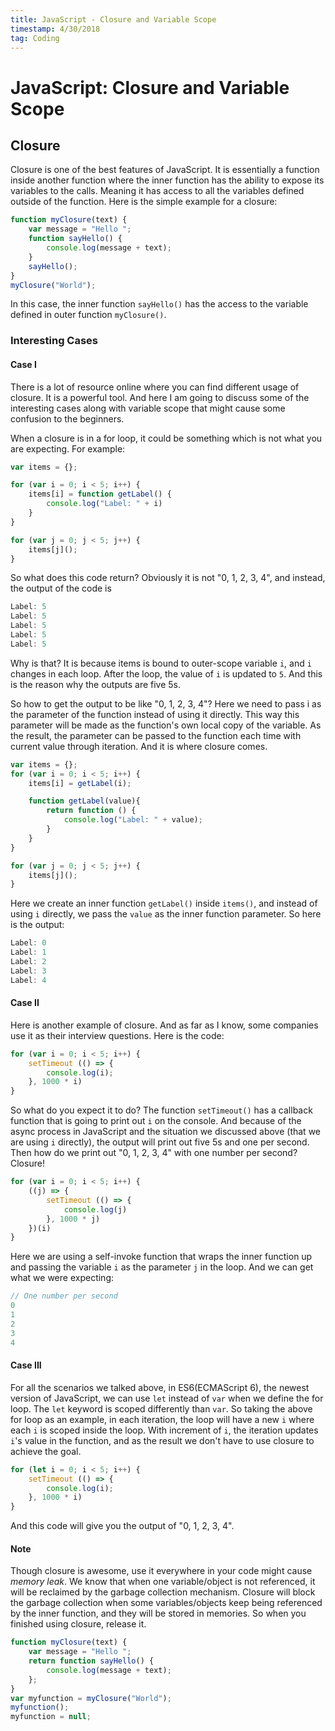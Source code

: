 ```yaml
---
title: JavaScript - Closure and Variable Scope
timestamp: 4/30/2018
tag: Coding
---
```


# JavaScript: Closure and Variable Scope

## Closure

Closure is one of the best features of JavaScript. It is essentially a function inside another function where the inner function has the ability to expose its variables to the calls. Meaning it has access to all the variables defined outside of the function. Here is the simple example for a closure:

```js
function myClosure(text) {
    var message = "Hello ";
    function sayHello() {
        console.log(message + text);
    }
    sayHello();
}
myClosure("World");
```

In this case, the inner function `sayHello()` has the access to the variable defined in outer function `myClosure()`.

### Interesting Cases

#### Case I

There is a lot of resource online where you can find different usage of closure. It is a powerful tool. And here I am going to discuss some of the interesting cases along with variable scope that might cause some confusion to the beginners.

When a closure is in a for loop, it could be something which is not what you are expecting. For example:

```javascript
var items = {};

for (var i = 0; i < 5; i++) {
    items[i] = function getLabel() {
        console.log("Label: " + i)
    }
}

for (var j = 0; j < 5; j++) {
    items[j]();
}
```

So what does this code return? Obviously it is not "0, 1, 2, 3, 4", and instead, the output of the code is

```javascript
Label: 5
Label: 5
Label: 5
Label: 5
Label: 5
```

Why is that? It is because items is bound to outer-scope variable `i`, and `i` changes in each loop. After the loop, the value of `i` is updated to `5`. And this is the reason why the outputs are five 5s.

So how to get the output to be like "0, 1, 2, 3, 4"? Here we need to pass i as the parameter of the function instead of using it directly. This way this parameter will be made as the function's own local copy of the variable. As the result, the parameter can be passed to the function each time with current value through iteration. And it is where closure comes.

```javascript
var items = {};
for (var i = 0; i < 5; i++) {
    items[i] = getLabel(i);

    function getLabel(value){
        return function () {
            console.log("Label: " + value);
        }
    }
}

for (var j = 0; j < 5; j++) {
    items[j]();
}
```

Here we create an inner function `getLabel()` inside `items()`, and instead of using `i` directly, we pass the `value` as the inner function parameter. So here is the output:

```javascript
Label: 0
Label: 1
Label: 2
Label: 3
Label: 4
```

#### Case II

Here is another example of closure. And as far as I know, some companies use it as their interview questions.  Here is the code:

```javascript
for (var i = 0; i < 5; i++) {
    setTimeout (() => {
        console.log(i);
    }, 1000 * i)
}
```

So what do you expect it to do? The function `setTimeout()` has a callback function that is going to print out `i` on the console. And because of the async process in JavaScript and the situation we discussed above (that we are using `i` directly), the output will print out five 5s and one per second. Then how do we print out "0, 1, 2, 3, 4" with one number per second? Closure!

```javascript
for (var i = 0; i < 5; i++) {
    ((j) => {
        setTimeout (() => {
            console.log(j)
        }, 1000 * j)
    })(i)
}
```

Here we are using a self-invoke function that wraps the inner function up and passing the variable `i` as the parameter `j` in the loop. And we can get what we were expecting:

```javascript
// One number per second
0
1
2
3
4
```

#### Case III

For all the scenarios we talked above, in ES6(ECMAScript 6), the newest version of JavaScript, we can use `let` instead of `var` when we define the for loop. The `let` keyword is scoped differently than `var`. So taking the above for loop as an example, in each iteration, the loop will have a new `i` where each `i` is scoped inside the loop. With increment of `i`, the iteration updates `i`'s value in the function, and as the result we don't have to use closure to achieve the goal.

```javascript
for (let i = 0; i < 5; i++) {
    setTimeout (() => {
        console.log(i);
    }, 1000 * i)
}
```

And this code will give you the output of "0, 1, 2, 3, 4".

#### Note

Though closure is awesome, use it everywhere in your code might cause *memory leak*. We know that when one variable/object is not referenced, it will be reclaimed by the garbage collection mechanism. Closure will block the garbage collection when some variables/objects keep being referenced by the inner function, and they will be stored in memories. So when you finished using closure, release it.

```javascript
function myClosure(text) {
    var message = "Hello ";
    return function sayHello() {
        console.log(message + text);
    };
}
var myfunction = myClosure("World");
myfunction();
myfunction = null;
```
